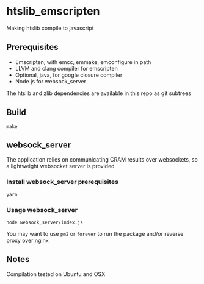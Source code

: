 # htslib_emscripten

Making htslib compile to javascript

## Prerequisites

- Emscripten, with emcc, emmake, emconfigure in path
- LLVM and clang compiler for emscripten
- Optional, java, for google closure compiler
- Node.js for websock_server

The htslib and zlib dependencies are available in this repo as git subtrees

## Build

    make

## websock_server

The application relies on communicating CRAM results over websockets, so a lightweight websocket server is provided

### Install websock_server prerequisites

    yarn

### Usage websock_server

    node websock_server/index.js

You may want to use `pm2` or `forever` to run the package and/or reverse proxy over nginx



## Notes

Compilation tested on Ubuntu and OSX


